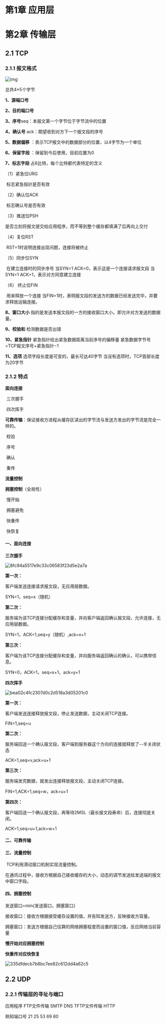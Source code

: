 # 第1章 应用层

# 第2章 传输层

## 2.1 TCP

### 2.1.1 报文格式

![img](file:///C:/Users/LJB/AppData/Local/Temp/enhtmlclip/20170227111849763.gif)

总共4*5个字节

**1、源端口号**

**2、目的端口号**

**3、序号**seq：本报文第一个字节位于字节流中的位置

**4、确认号** ack：期望收到对方下一个报文段的序号

**5、数据偏移** ：表示TCP报文中的数据部分的位置，以4字节为一个单位

**6、保留字段** ：保留到今后使用，目前应置为0

**7、标志字段** 占6比特，每个比特都代表特定的含义 

（1）紧急位URG 

​	标志紧急指针是否有效 

（2）确认位ACK 

​	标志确认号是否有效 

（3）推送位PSH 

​	是否立刻将报文提交给应用程序，而不等到整个缓存都填满了后再向上交付 

（4）复位RST 

​	RST=1时说明连接出现问题，连接将被终止 

（5）同步位SYN 

​	在建立连接时的同步序号   当SYN=1 ACK=0，表示这是一个连接请求报文段   当SYN=1 ACK=1，表示对方同意建立连接 

（6） 终止位FIN 

​	用来释放一个连接   当FIN=1时，表明报文段的发送方的数据已经发送完毕，并要求释放运输连接。

**8、窗口大小**  指的是发送本报文段的一方的接收窗口大小。即允许对方发送的数据量。

**9、校验和**  检测数据是否出错

**10、紧急指针** 紧急指针给出紧急数据距离当前序号的偏移量 紧急数据字节号=TCP报文序号+紧急指针−1

**11、选项** 选项字段长度是可变的，最长可达40字节 当没有选项时，TCP首部长度为20字节

### 2.1.2 特点

**面向连接**

​	三次握手

​	四次挥手

**可靠传输**：保证接收方进程从缓存区读出的字节流与发送方发出的字节流是完全一样的。

​	校验

​	序号

​	确认

​	重传

**流量控制**

**拥塞控制**（全局性）

​	慢开始

​	拥塞避免

​	快重传

​	快恢复



#### 一、面向连接

**三次握手**

![8fc94a5517e9c33c06583f23d5e2a7a](E:/学习资料/笔记/Typora/资源/8fc94a5517e9c33c06583f23d5e2a7a.png)

**第一次：**

客户端发送连接请求报文段，无应用层数据。

SYN=1，seq=x（随机）

**第二次：**

服务端为该TCP连接分配缓存和变量，并向客户端返回确认报文段，允许连接，无应用层数据。

SYN=1，ACK=1,seq=y（随机）,ack=x+1

**第三次：**

客户端为该TCP连接分配缓存和变量，并向服务端返回确认的确认，可以携带信息。

SYN=0，ACK=1，seq=x+1，ack=y+1



**四次挥手**

![bea02c4fc2307d0c2d518a3d05201c0](E:\学习资料\笔记\Typora\资源\bea02c4fc2307d0c2d518a3d05201c0.png)

**第一次：**

客户端发送连接释放报文段，停止发送数据，主动关闭TCP连接。

FIN=1,seq=u

**第二次：**

服务端回送一个确认报文段，客户端到服务器这个方向的连接就释放了--半关闭状态

ACK=1,seq=v,ack=u+1

**第三次：**

服务端发完数据，就发出连接释放报文段，主动关闭TCP连接。

FIN=1,ACK=1,seq=w，ack=u+1

**第四次：**

客户端回送一个确认报文段，再等待2MSL（最长报文段寿命）后，连接彻底关闭。

ACK=1,seq=u+1,ack=w+1

#### 二、可靠传输

#### 三、流量控制

​	TCP利用滑动窗口机制实现流量控制。

​	在通讯过程中，接收方根据自己接收缓存的大小，动态的调节发送给发送端的报文中窗口字段。

#### 四、拥塞控制

发送窗口=min{发送窗口，拥塞窗口}

接收窗口：接收方根据接受缓存设置的值，并告知发送方，反映接收方容量。

拥塞窗口：发送方根据自己估算的网络拥塞程度而设置的窗口值，反应网络当前容量

**慢开始对应拥塞控制**

**快重传对应快恢复**

![335dfdecb7b8bc7ee82c612dd4a62c5](E:\学习资料\笔记\Typora\资源\335dfdecb7b8bc7ee82c612dd4a62c5.png)

## 2.2 UDP

### 2.2.1 传输层的寻址与端口

应用程序		FTP文件传输		SMTP		   DNS			TFTP文件传输	HTTP

熟知端口号			21					25				53				69						80